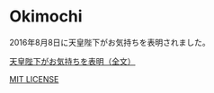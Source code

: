 # Okimochi

2016年8月8日に天皇陛下がお気持ちを表明されました。

[天皇陛下がお気持ちを表明（全文）](http://www3.nhk.or.jp/news/html/20160808/k10010626811000.html)

[MIT LICENSE](LICENSE)
